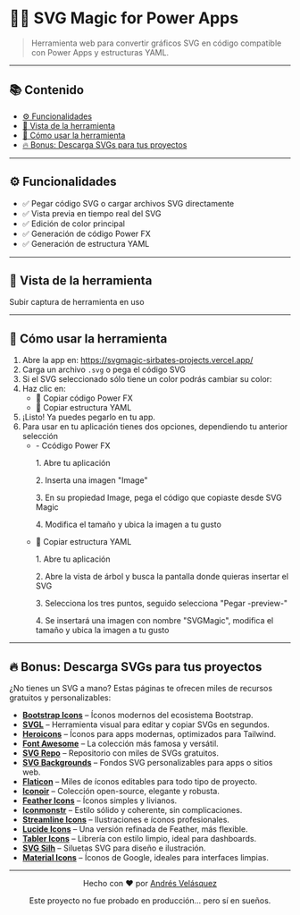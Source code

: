 <h1>🧙‍♂️ SVG Magic for Power Apps</h1>

<blockquote>
  Herramienta web para convertir gráficos SVG en código compatible con Power Apps y estructuras YAML. 
</blockquote>

<hr>

<h2>📚 Contenido</h2>
<ul>
  <li><a href="#funcionalidades">⚙️ Funcionalidades</a></li>
  <li><a href="#vista-de-la-herramienta">📸 Vista de la herramienta</a></li>
  <li><a href="#cómo-usar-la-herramienta">🚀 Cómo usar la herramienta</a></li>
  <li><a href="#descarga-svgs-para-tus-proyectos">🔥 Bonus: Descarga SVGs para tus proyectos</a></li>
</ul>

<hr>

<h2 id="funcionalidades">⚙️ Funcionalidades</h2>
<ul>
  <li>✅ Pegar código SVG o cargar archivos SVG directamente</li>
  <li>✅ Vista previa en tiempo real del SVG</li>
  <li>✅ Edición de color principal</li>
  <li>✅ Generación de código Power FX </li>
  <li>✅ Generación de estructura YAML</li>
</ul>

<hr>

<h2 id="vista-de-la-herramienta">📸 Vista de la herramienta</h2>

Subir captura de herramienta en uso

<hr>

<h2 id="cómo-usar-la-herramienta">🚀 Cómo usar la herramienta</h2>
<ol>
  <li>Abre la app en: <a href="https://svgmagic-sirbates-projects.vercel.app/">https://svgmagic-sirbates-projects.vercel.app/</a></li>
  
  <li>Carga un archivo <code>.svg</code> o pega el código SVG</li>
  
  <li>Si el SVG seleccionado sólo tiene un color podrás cambiar su color:

  </li>
  <li>Haz clic en:
    <ul>
      <li>💾 Copiar código Power FX </li>
      <li>💾 Copiar estructura YAML</li>
    </ul>
  </li>
  <li>¡Listo! Ya puedes pegarlo en tu app.</li>
    <li>Para usar en tu aplicación tienes dos opciones, dependiendo tu anterior selección
    <ul>
      <li>- Ccódigo Power FX </li>
      <p>1. Abre tu aplicación</p>
      <p>2. Inserta una imagen "Image"   </p>
      <p>3. En su propiedad Image, pega el código que copiaste desde SVG Magic </p>
      <p>4. Modifica el tamaño y ubica la imagen a tu gusto</p>
      <li>💾 Copiar estructura YAML</li>
      <p>1. Abre tu aplicación</p>
      <p>2. Abre la vista de árbol y busca la pantalla donde quieras insertar el SVG</p>
      <p>3. Selecciona los tres puntos, seguido selecciona "Pegar -preview-"</p>
      <p>4. Se insertará una imagen con nombre "SVGMagic", modifica el tamaño y ubica la imagen a tu gusto</p>
    </ul>
  </li>
</ol>

<hr>

<h2 id="descarga-svgs-para-tus-proyectos">🔥 Bonus: Descarga SVGs para tus proyectos</h2>
<p>¿No tienes un SVG a mano? Estas páginas te ofrecen miles de recursos gratuitos y personalizables:</p>

  <ul>
    <li><a href="https://icons.getbootstrap.com/" target="_blank"><strong>Bootstrap Icons</strong></a> – Íconos modernos del ecosistema Bootstrap.</li>
    <li><a href="https://svgl.app/" target="_blank"><strong>SVGL</strong></a> – Herramienta visual para editar y copiar SVGs en segundos.</li>
    <li><a href="https://heroicons.com/" target="_blank"><strong>Heroicons</strong></a> – Íconos para apps modernas, optimizados para Tailwind.</li>
    <li><a href="https://fontawesome.com/icons" target="_blank"><strong>Font Awesome</strong></a> – La colección más famosa y versátil.</li>
    <li><a href="https://www.svgrepo.com/" target="_blank"><strong>SVG Repo</strong></a> – Repositorio con miles de SVGs gratuitos.</li>
    <li><a href="https://www.svgbackgrounds.com/" target="_blank"><strong>SVG Backgrounds</strong></a> – Fondos SVG personalizables para apps o sitios web.</li>
    <li><a href="https://www.flaticon.com/" target="_blank"><strong>Flaticon</strong></a> – Miles de íconos editables para todo tipo de proyecto.</li>
    <li><a href="https://iconoir.com/" target="_blank"><strong>Iconoir</strong></a> – Colección open-source, elegante y robusta.</li>
    <li><a href="https://feathericons.com/" target="_blank"><strong>Feather Icons</strong></a> – Íconos simples y livianos.</li>
    <li><a href="https://www.iconmonstr.com/" target="_blank"><strong>Iconmonstr</strong></a> – Estilo sólido y coherente, sin complicaciones.</li>
    <li><a href="https://www.streamlinehq.com/" target="_blank"><strong>Streamline Icons</strong></a> – Ilustraciones e íconos profesionales.</li>
    <li><a href="https://lucide.dev/" target="_blank"><strong>Lucide Icons</strong></a> – Una versión refinada de Feather, más flexible.</li>
    <li><a href="https://tabler.io/icons" target="_blank"><strong>Tabler Icons</strong></a> – Librería con estilo limpio, ideal para dashboards.</li>
    <li><a href="https://www.svgsilh.com/" target="_blank"><strong>SVG Silh</strong></a> – Siluetas SVG para diseño e ilustración.</li>
    <li><a href="https://fonts.google.com/icons" target="_blank"><strong>Material Icons</strong></a> – Íconos de Google, ideales para interfaces limpias.</li>
  </ul>

<hr>


<div align="center">
  <p>Hecho con ❤️ por <a href="https://github.com/sirbate">Andrés Velásquez</a></p>
  <p>Este proyecto no fue probado en producción... pero sí en sueños.</p>
</div>
